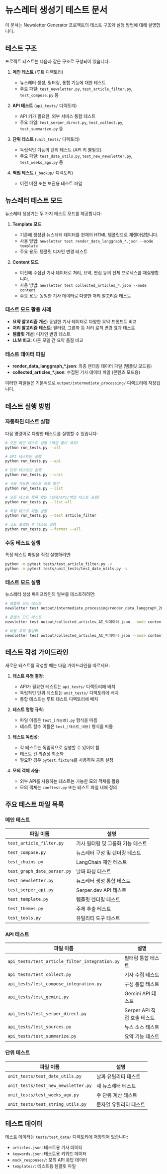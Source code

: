 # 뉴스레터 생성기 테스트 문서

이 문서는 Newsletter Generator 프로젝트의 테스트 구조와 실행 방법에 대해 설명합니다.

## 테스트 구조

프로젝트 테스트는 다음과 같은 구조로 구성되어 있습니다:

1. **메인 테스트** (루트 디렉토리)
   - 뉴스레터 생성, 필터링, 통합 기능에 대한 테스트
   - 주요 파일: `test_newsletter.py`, `test_article_filter.py`, `test_compose.py` 등

2. **API 테스트** (`api_tests/` 디렉토리)
   - API 키가 필요한, 외부 서비스 통합 테스트
   - 주요 파일: `test_serper_direct.py`, `test_collect.py`, `test_summarize.py` 등

3. **단위 테스트** (`unit_tests/` 디렉토리)
   - 독립적인 기능의 단위 테스트 (API 키 불필요)
   - 주요 파일: `test_date_utils.py`, `test_new_newsletter.py`, `test_weeks_ago.py` 등

4. **백업 테스트** (`_backup/` 디렉토리)
   - 이전 버전 또는 보관용 테스트 파일

## 뉴스레터 테스트 모드

뉴스레터 생성기는 두 가지 테스트 모드를 제공합니다:

1. **Template 모드**
   - 기존에 생성된 뉴스레터 데이터를 현재의 HTML 템플릿으로 재렌더링합니다.
   - 사용 방법: `newsletter test render_data_langgraph_*.json --mode template`
   - 주요 용도: 템플릿 디자인 변경 테스트

2. **Content 모드**
   - 이전에 수집된 기사 데이터로 처리, 요약, 편집 등의 전체 프로세스를 재실행합니다.
   - 사용 방법: `newsletter test collected_articles_*.json --mode content`
   - 주요 용도: 동일한 기사 데이터로 다양한 처리 알고리즘 테스트

### 테스트 모드 활용 사례

- **요약 알고리즘 개선**: 동일한 기사 데이터로 다양한 요약 프롬프트 비교
- **처리 알고리즘 테스트**: 필터링, 그룹화 등 처리 로직 변경 효과 테스트
- **템플릿 개선**: 디자인 변경 테스트
- **LLM 비교**: 다른 모델 간 요약 품질 비교

### 테스트 데이터 파일

- **render_data_langgraph_*.json**: 최종 렌더링 데이터 파일 (템플릿 모드용)
- **collected_articles_*.json**: 수집된 기사 데이터 파일 (콘텐츠 모드용)

이러한 파일들은 기본적으로 `output/intermediate_processing/` 디렉토리에 저장됩니다.

## 테스트 실행 방법

### 자동화된 테스트 실행

다음 명령어로 다양한 테스트를 실행할 수 있습니다:

```bash
# 모든 메인 테스트 실행 (백업 폴더 제외)
python run_tests.py --all

# API 테스트만 실행
python run_tests.py --api

# 단위 테스트만 실행
python run_tests.py --unit

# 사용 가능한 테스트 목록 확인
python run_tests.py --list

# 모든 테스트 목록 확인 (단위/API/백업 테스트 포함)
python run_tests.py --list-all

# 특정 테스트 파일 실행
python run_tests.py --test article_filter

# 코드 포맷팅 후 테스트 실행
python run_tests.py --format --all
```

### 수동 테스트 실행

특정 테스트 파일을 직접 실행하려면:

```bash
python -m pytest tests/test_article_filter.py -v
python -m pytest tests/unit_tests/test_date_utils.py -v
```

### 테스트 모드 실행

뉴스레터 생성 파이프라인의 일부를 테스트하려면:

```bash
# 템플릿 모드 테스트
newsletter test output/intermediate_processing/render_data_langgraph_20250522_143255.json --mode template

# 콘텐츠 모드 테스트
newsletter test output/collected_articles_AI_빅데이터.json --mode content

# 비용 추적 활성화
newsletter test output/collected_articles_AI_빅데이터.json --mode content --track-cost
```

## 테스트 작성 가이드라인

새로운 테스트를 작성할 때는 다음 가이드라인을 따르세요:

1. **테스트 유형 결정**:
   - API가 필요한 테스트는 `api_tests/` 디렉토리에 배치
   - 독립적인 단위 테스트는 `unit_tests/` 디렉토리에 배치
   - 통합 테스트는 루트 테스트 디렉토리에 배치

2. **테스트 명명 규칙**:
   - 파일 이름은 `test_[기능명].py` 형식을 따름
   - 테스트 함수 이름은 `test_[테스트_내용]` 형식을 따름

3. **테스트 독립성**:
   - 각 테스트는 독립적으로 실행할 수 있어야 함
   - 테스트 간 의존성 최소화
   - 필요한 경우 `pytest.fixture`를 사용하여 공통 설정

4. **모의 객체 사용**:
   - 외부 API를 사용하는 테스트는 가능한 모의 객체를 활용
   - 모의 객체는 `conftest.py` 또는 테스트 파일 내에 정의

## 주요 테스트 파일 목록

### 메인 테스트

| 파일 이름 | 설명 |
|-----------|------|
| `test_article_filter.py` | 기사 필터링 및 그룹화 기능 테스트 |
| `test_compose.py` | 뉴스레터 구성 및 렌더링 테스트 |
| `test_chains.py` | LangChain 체인 테스트 |
| `test_graph_date_parser.py` | 날짜 파싱 테스트 |
| `test_newsletter.py` | 뉴스레터 생성 통합 테스트 |
| `test_serper_api.py` | Serper.dev API 테스트 |
| `test_template.py` | 템플릿 렌더링 테스트 |
| `test_themes.py` | 주제 추출 테스트 |
| `test_tools.py` | 유틸리티 도구 테스트 |

### API 테스트

| 파일 이름 | 설명 |
|-----------|------|
| `api_tests/test_article_filter_integration.py` | 필터링 통합 테스트 |
| `api_tests/test_collect.py` | 기사 수집 테스트 |
| `api_tests/test_compose_integration.py` | 구성 통합 테스트 |
| `api_tests/test_gemini.py` | Gemini API 테스트 |
| `api_tests/test_serper_direct.py` | Serper API 직접 호출 테스트 |
| `api_tests/test_sources.py` | 뉴스 소스 테스트 |
| `api_tests/test_summarize.py` | 요약 기능 테스트 |

### 단위 테스트

| 파일 이름 | 설명 |
|-----------|------|
| `unit_tests/test_date_utils.py` | 날짜 유틸리티 테스트 |
| `unit_tests/test_new_newsletter.py` | 새 뉴스레터 테스트 |
| `unit_tests/test_weeks_ago.py` | 주 단위 계산 테스트 |
| `unit_tests/test_string_utils.py` | 문자열 유틸리티 테스트 |

## 테스트 데이터

테스트 데이터는 `tests/test_data/` 디렉토리에 저장되어 있습니다:

- `articles.json`: 테스트용 기사 데이터
- `keywords.json`: 테스트용 키워드 데이터
- `mock_responses/`: 모의 API 응답 데이터
- `templates/`: 테스트용 템플릿 파일
